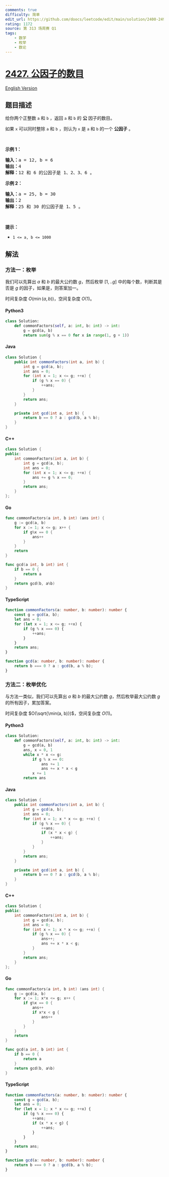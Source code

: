 ```yaml
---
comments: true
difficulty: 简单
edit_url: https://github.com/doocs/leetcode/edit/main/solution/2400-2499/2427.Number%20of%20Common%20Factors/README.md
rating: 1172
source: 第 313 场周赛 Q1
tags:
    - 数学
    - 枚举
    - 数论
---
```


<!-- problem:start -->

# [2427. 公因子的数目](https://leetcode.cn/problems/number-of-common-factors)

[English Version](/solution/2400-2499/2427.Number%20of%20Common%20Factors/README_EN.md)

## 题目描述

<!-- description:start -->

<p>给你两个正整数 <code>a</code> 和 <code>b</code> ，返回 <code>a</code> 和 <code>b</code> 的 <strong>公</strong> 因子的数目。</p>

<p>如果 <code>x</code> 可以同时整除 <code>a</code> 和 <code>b</code> ，则认为 <code>x</code> 是 <code>a</code> 和 <code>b</code> 的一个 <strong>公因子</strong> 。</p>

<p>&nbsp;</p>

<p><strong>示例 1：</strong></p>

<pre><strong>输入：</strong>a = 12, b = 6
<strong>输出：</strong>4
<strong>解释：</strong>12 和 6 的公因子是 1、2、3、6 。
</pre>

<p><strong>示例 2：</strong></p>

<pre><strong>输入：</strong>a = 25, b = 30
<strong>输出：</strong>2
<strong>解释：</strong>25 和 30 的公因子是 1、5 。</pre>

<p>&nbsp;</p>

<p><strong>提示：</strong></p>

<ul>
	<li><code>1 &lt;= a, b &lt;= 1000</code></li>
</ul>

<!-- description:end -->

## 解法

<!-- solution:start -->

### 方法一：枚举

我们可以先算出 $a$ 和 $b$ 的最大公约数 $g$，然后枚举 $[1,..g]$ 中的每个数，判断其是否是 $g$ 的因子，如果是，则答案加一。

时间复杂度 $O(\min(a, b))$，空间复杂度 $O(1)$。

<!-- tabs:start -->

#### Python3

```python
class Solution:
    def commonFactors(self, a: int, b: int) -> int:
        g = gcd(a, b)
        return sum(g % x == 0 for x in range(1, g + 1))
```

#### Java

```java
class Solution {
    public int commonFactors(int a, int b) {
        int g = gcd(a, b);
        int ans = 0;
        for (int x = 1; x <= g; ++x) {
            if (g % x == 0) {
                ++ans;
            }
        }
        return ans;
    }

    private int gcd(int a, int b) {
        return b == 0 ? a : gcd(b, a % b);
    }
}
```

#### C++

```cpp
class Solution {
public:
    int commonFactors(int a, int b) {
        int g = gcd(a, b);
        int ans = 0;
        for (int x = 1; x <= g; ++x) {
            ans += g % x == 0;
        }
        return ans;
    }
};
```

#### Go

```go
func commonFactors(a int, b int) (ans int) {
	g := gcd(a, b)
	for x := 1; x <= g; x++ {
		if g%x == 0 {
			ans++
		}
	}
	return
}

func gcd(a int, b int) int {
	if b == 0 {
		return a
	}
	return gcd(b, a%b)
}
```

#### TypeScript

```ts
function commonFactors(a: number, b: number): number {
    const g = gcd(a, b);
    let ans = 0;
    for (let x = 1; x <= g; ++x) {
        if (g % x === 0) {
            ++ans;
        }
    }
    return ans;
}

function gcd(a: number, b: number): number {
    return b === 0 ? a : gcd(b, a % b);
}
```

<!-- tabs:end -->

<!-- solution:end -->

<!-- solution:start -->

### 方法二：枚举优化

与方法一类似，我们可以先算出 $a$ 和 $b$ 的最大公约数 $g$，然后枚举最大公约数 $g$ 的所有因子，累加答案。

时间复杂度 $O(\sqrt{\min(a, b)})$，空间复杂度 $O(1)$。

<!-- tabs:start -->

#### Python3

```python
class Solution:
    def commonFactors(self, a: int, b: int) -> int:
        g = gcd(a, b)
        ans, x = 0, 1
        while x * x <= g:
            if g % x == 0:
                ans += 1
                ans += x * x < g
            x += 1
        return ans
```

#### Java

```java
class Solution {
    public int commonFactors(int a, int b) {
        int g = gcd(a, b);
        int ans = 0;
        for (int x = 1; x * x <= g; ++x) {
            if (g % x == 0) {
                ++ans;
                if (x * x < g) {
                    ++ans;
                }
            }
        }
        return ans;
    }

    private int gcd(int a, int b) {
        return b == 0 ? a : gcd(b, a % b);
    }
}
```

#### C++

```cpp
class Solution {
public:
    int commonFactors(int a, int b) {
        int g = gcd(a, b);
        int ans = 0;
        for (int x = 1; x * x <= g; ++x) {
            if (g % x == 0) {
                ans++;
                ans += x * x < g;
            }
        }
        return ans;
    }
};
```

#### Go

```go
func commonFactors(a int, b int) (ans int) {
	g := gcd(a, b)
	for x := 1; x*x <= g; x++ {
		if g%x == 0 {
			ans++
			if x*x < g {
				ans++
			}
		}
	}
	return
}

func gcd(a int, b int) int {
	if b == 0 {
		return a
	}
	return gcd(b, a%b)
}
```

#### TypeScript

```ts
function commonFactors(a: number, b: number): number {
    const g = gcd(a, b);
    let ans = 0;
    for (let x = 1; x * x <= g; ++x) {
        if (g % x === 0) {
            ++ans;
            if (x * x < g) {
                ++ans;
            }
        }
    }
    return ans;
}

function gcd(a: number, b: number): number {
    return b === 0 ? a : gcd(b, a % b);
}
```

<!-- tabs:end -->

<!-- solution:end -->

<!-- problem:end -->
